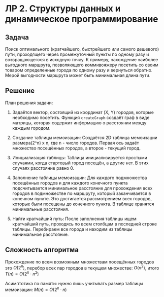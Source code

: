 # ЛР 2. Структуры данных и динамическое программирование

## Задача

Поиск оптимального (кратчайшего, быстрейшего или самого дешевого) пути, проходящего через промежуточный пункты по одному разу и возвращающегося в исходную точку. К примеру, нахождение наиболее выгодного маршрута, позволяющего коммивояжеру посетить со своим товаром определенные города по одному разу и вернуться обратно. Мерой выгодности маршрута может быть минимальная длина пути.

## Решение

План решения задачи:

1. Задаётся вектор, состоящий из координат (X, Y) городов, которые необходимо посетить. Функция ```createGraph``` создаёт граф в виде матрицы, которая содержит информацию о расстоянии между каждым городом.

2. Создание таблицы мемоизации: Создаётся 2D таблица мемоизации размера(2^n) x n, где n - число городов. Первая ось задаёт множество посещённых городов, а второе - текущий город.

3. Инициализация таблицы: Таблица инициализируется простыми случаями, когда стартовый город посещён, а другие нет. В этих случаях расстояние равно 0.

4. Заполнение таблицы мемоизации: Для каждого подмножества посещённых городов и для каждого конечного пункта подсчитывается минимальное расстояние для прохождения всех городов в подмножестве по маршруту, который заканчивается в конечном пункте. Это достигается рассмотрением всех городов, которые были посещены до конечного пункта. В таблице хранятся минимальные расстояния.

5. Найти кратчайший путь: После заполнения таблицы ищем кратчайший путь, проходясь по всем столбцам в последней строке таблицы. Перебираем все города и находим из таблицы минимальное расстояние.

## Сложность алгоритма

Прохождение по всем возможным множествам посещённых городов это $O(2^n)$, перебор всех пар городов в текущем множестве: $O(n^2)$, итого $T(n) = O(2^n \cdot n^2)$

Асимптотика по памяти: нужно лишь учитывать размер таблицы мемоизации: $M(n) = O(2^n \cdot n)$